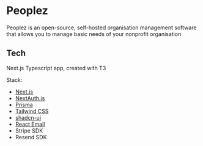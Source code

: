# Peoplez

Peoplez is an open-source, self-hosted organisation management software that allows you to manage basic needs of your nonprofit organisation

## Tech
Next.js Typescript app, created with T3 

Stack:

- [Next.js](https://nextjs.org)
- [NextAuth.js](https://next-auth.js.org)
- [Prisma](https://prisma.io)
- [Tailwind CSS](https://tailwindcss.com)
- [shadcn-ui](https://ui.shadcn.com/)
- [React Email](https://react.email/)
- Stripe SDK
- Resend SDK
